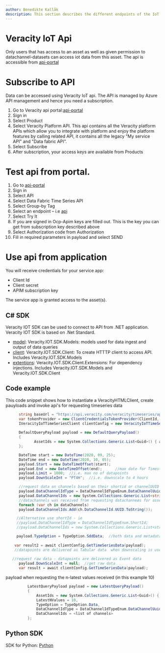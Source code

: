 ```yaml
---
author: Benedikte Kallåk
description: This section describes the different endpoints of the IoT Api
---
```


# Veracity IoT Api

Only users that has access to an asset as well as given permission to datachannel-datasets can access iot data from this asset.
The api is accessible from [api-portal](https://api-portal.veracity.com/)

# Subscribe to API

Data can be accessed using Veracity IoT api. The API is managed by Azure API management and hence you need a subscription. 
1.	Go to Veracity api portal:[api-portal](https://api-portal.veracity.com/)
2.	Sign in
3.	Select Product
4.	Select Veracity Platform API. This api contains all the Veracity platform APIs which allow you to integrate with platform and enjoy the platform features by calling related API, it contains all the legacy "My service API" and "Data fabric API".
5.	Select Subscribe
6.	After subscription, your access keys are available from Products

 
# Test api from portal.	

1.  Go to [api-portal](https://api-portal.veracity.com/)
2.	Sign in
3.	Select API
4.	Select Data Fabric Time Series API
5.	Select Group-by Tag
6.	Select an endpoint – i.e [api](https://api.veracity.com/veracity/timeseries/api/v1/Assets)
7.	Select Try It
8.	If you are  signed in Ocp-Apim keys are filled out.  This is the key you can get from subscription key described above
9.	Select Authorization code from Authorization 
10. Fill in required parameters in payload and select SEND

# Use api from application

You will receive credentials for your service app:
- Client Id
- Client secret
- APIM subscription key

The service app is granted access to the asset(s).

## C# SDK
Veracity IOT SDK can be used to connect to API from .NET application. Veracity IOT SDK is based on .Net Standard.

- [model](https://www.nuget.org/packages/Veracity.IoT.SDK.Models/): Veracity.IOT.SDK.Models: models used for data ingest and output of data queries
- [client](https://www.nuget.org/packages/Veracity.IoT.SDK.Client/): Veracity.IOT.SDK.Client: To create HTTTP client to access API. Includes Veracity.IOT.SDK.Models
- [extentions](https://www.nuget.org/packages/Veracity.IoT.SDK.Client.Extensions/): Veracity.IOT.SDK.Client.Extensions: For dependency injections. Includes Veracity.IOT.SDK.Models and Veracity.IOT.SDK.Client

## Code example
This code snippet shows how to instantiate a VeracityHTMLClient, create pauyloads  and invoke api's for requesting timeseries data

   ```cs
         string baseUrl = "https://api.veracity.com/veracity/timeseries/api/v1/";
         var tokenProvider = new ClientCredentialsTokenProvider(ClientId, ClientSecret);
         IVeracityIoTTimeSeriesClient clientConfig = new VeracityIoTTimeSeriesClient(tokenProvider, baseUrl, ApiSubscriptionkey);
        
         DefaultQueryPayload payload = new DefaultQueryPayload()
         {
                AssetIds = new System.Collections.Generic.List<Guid>() { assetGuid }
         };

         DateTime start = new DateTime(2020, 09, 25);
         DateTime end = new DateTime(2020, 10, 05);
         payload.Start = new DateTimeOffset(start);
         payload.End = new DateTimeOffset(end);      //max date for Timestamp
         payload.Limit = 1000;  //i.e. max no of datapoints 
	     payload.DownScaleInt = "PT4H";  //i.e. downscale to 4 hours

         //request data on channels based on their shortid or channelUUID (guid)
         payload.DataChannelIdType = DataChannelIdTypeEnum.DataChannelUuid;
         payload.DataChannelIds = new System.Collections.Generic.List<string>();
         //datachannels was received from requesting datachanneøs for asset
         foreach (var ch in dataChannels)
         payload.DataChannelIds.Add(ch.DataChannelId.UUID.ToString());

        //Alternative use shortId - ie
        //payload.DataChannelIdType = DataChannelIdTypeEnum.ShortId;
        //payload.DataChannelIds = new System.Collections.Generic.List<string>() { "Voltage", "ActiveEnergy" };

        payload.TypeOption = TypeOption.SddData;  //both data and metadata			
			
       var result2 = await clientConfig.GetTimeSeriesData(payload);
       //datapoints are delivered as Tabular data  when downscaling is used, and values only in Average, max and min (value is null)
       
	  //request raw data - datapoints are delivered as Event data			
		 payload.DownScaleInt = null;  //get raw data
	     var result = await clientConfig.GetTimeSeriesData(payload);  						

```            
payload when requesting the n-latest values received (in this example 10)

  ```cs
            LatestQueryPayload payload = new LatestQueryPayload()
            {
                AssetIds = new System.Collections.Generic.List<Guid>() { assetGuid },
                LatestNValues = 10,
				TypeOption = TypeOption.Data,
				DataChannelIdType = DataChannelIdTypeEnum.DataChannelUuid, 
				DataChannelIds = <list of channels>
            };

 ```
			


## Python SDK
SDK for Python: [Python](https://github.com/veracity/Python-Sample-to-Connect-to-Veracity-Service)






